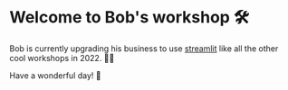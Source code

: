 # Welcome to Bob's workshop 🛠

Bob is currently upgrading his business to use [streamlit]() like all the other cool workshops in 2022. 👷‍♂️

Have a wonderful day! 🤩

